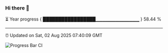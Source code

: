 ### Hi there 👋

⏳ Year progress { █████████████████▁▁▁▁▁▁▁▁▁▁▁▁▁ } 58.44 %

---

⏰ Updated on Sat, 02 Aug 2025 07:40:09 GMT

![Progress Bar CI](https://github.com/IshwaranRudhara/GIT-ACTION/workflows/Progress%20Bar%20CI/badge.svg)
